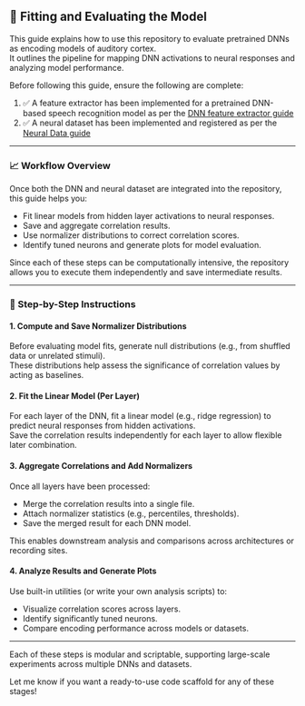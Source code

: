 ## 🧮 Fitting and Evaluating the Model

This guide explains how to use this repository to evaluate pretrained DNNs as encoding models of auditory cortex.  
It outlines the pipeline for mapping DNN activations to neural responses and analyzing model performance.

Before following this guide, ensure the following are complete:

1. ✅ A feature extractor has been implemented for a pretrained DNN-based speech recognition model as per the [DNN feature extractor guide](./2_dnn_features.md)  
2. ✅ A neural dataset has been implemented and registered as per the [Neural Data guide](1_neural_data.md)

---

### 📈 Workflow Overview

Once both the DNN and neural dataset are integrated into the repository, this guide helps you:

- Fit linear models from hidden layer activations to neural responses.
- Save and aggregate correlation results.
- Use normalizer distributions to correct correlation scores.
- Identify tuned neurons and generate plots for model evaluation.

Since each of these steps can be computationally intensive, the repository allows you to execute them independently and save intermediate results.

---

### 🧩 Step-by-Step Instructions

#### 1. **Compute and Save Normalizer Distributions**

Before evaluating model fits, generate null distributions (e.g., from shuffled data or unrelated stimuli).  
These distributions help assess the significance of correlation values by acting as baselines.

#### 2. **Fit the Linear Model (Per Layer)**

For each layer of the DNN, fit a linear model (e.g., ridge regression) to predict neural responses from hidden activations.  
Save the correlation results independently for each layer to allow flexible later combination.

#### 3. **Aggregate Correlations and Add Normalizers**

Once all layers have been processed:

- Merge the correlation results into a single file.
- Attach normalizer statistics (e.g., percentiles, thresholds).
- Save the merged result for each DNN model.

This enables downstream analysis and comparisons across architectures or recording sites.

#### 4. **Analyze Results and Generate Plots**

Use built-in utilities (or write your own analysis scripts) to:

- Visualize correlation scores across layers.
- Identify significantly tuned neurons.
- Compare encoding performance across models or datasets.

---

Each of these steps is modular and scriptable, supporting large-scale experiments across multiple DNNs and datasets.

Let me know if you want a ready-to-use code scaffold for any of these stages!
